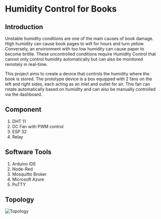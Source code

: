 # Humidity Control for Books
## Introduction
Unstable humidity conditions are one of the main causes of book damage. High humidity can cause book pages to wilt for hours and turn yellow. Conversely, an environment with too low humidity can cause paper to become brittle. These uncontrolled conditions require Humidity Control that cannot only control humidity automatically but can also be monitored remotely in real-time.

This project aims to create a device that controls the humidity where the book is stored. The prototype device is a box equipped with 2 fans on the left and right sides, each acting as an inlet and outlet for air. This fan can rotate automatically based on humidity and can also be manually controlled via the dashboard.

## Component
1. DHT 11
2. DC Fan with PWM control
3. ESP 32
4. Relay

## Software Tools
1. Arduino IDE
2. Node-Red
3. Mosquitto Broker
4. Microsoft Azure
5. PuTTY

## Topology
![Topology](https://github.com/zhafarullah/MQTTIoT/topologiMQTT.png)
